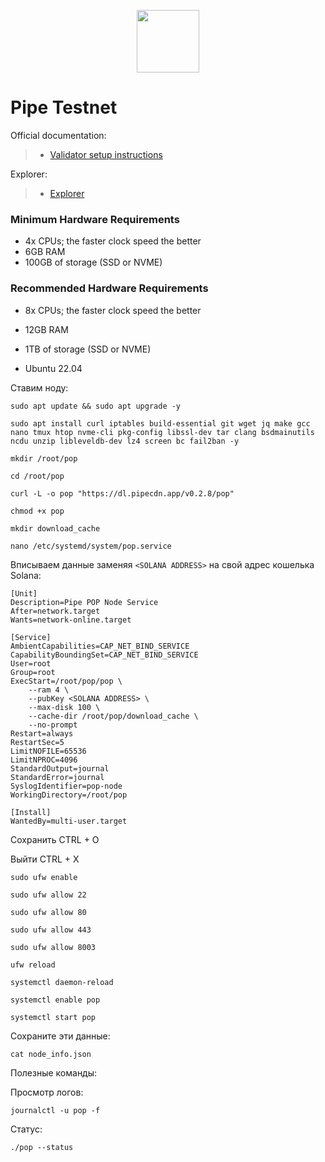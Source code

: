 <p align="center">
  <img height="100" height="auto" src="https://github.com/user-attachments/assets/d2baddd0-2760-46af-b8ca-ce3a5cb1a678">
</p>

# Pipe Testnet

Official documentation:
>- [Validator setup instructions](https://docs.pipe.network/devnet-2)

Explorer:
>- [Explorer](https://dashboard.pipenetwork.com/node-lookup)

### Minimum Hardware Requirements
 - 4x CPUs; the faster clock speed the better
 - 6GB RAM
 - 100GB of storage (SSD or NVME)

### Recommended Hardware Requirements 
 - 8x CPUs; the faster clock speed the better
 - 12GB RAM
 - 1TB of storage (SSD or NVME)

 - Ubuntu 22.04

Ставим ноду:

``sudo apt update && sudo apt upgrade -y``

``sudo apt install curl iptables build-essential git wget jq make gcc nano tmux htop nvme-cli pkg-config libssl-dev tar clang bsdmainutils ncdu unzip libleveldb-dev lz4 screen bc fail2ban -y``

``mkdir /root/pop``

``cd /root/pop``

``curl -L -o pop "https://dl.pipecdn.app/v0.2.8/pop"``

``chmod +x pop``

``mkdir download_cache``

``nano /etc/systemd/system/pop.service``

Вписываем данные заменяя ```<SOLANA ADDRESS>``` на свой адрес кошелька Solana:

```rrr
[Unit]
Description=Pipe POP Node Service
After=network.target
Wants=network-online.target

[Service]
AmbientCapabilities=CAP_NET_BIND_SERVICE
CapabilityBoundingSet=CAP_NET_BIND_SERVICE
User=root
Group=root
ExecStart=/root/pop/pop \
    --ram 4 \
    --pubKey <SOLANA ADDRESS> \
    --max-disk 100 \
    --cache-dir /root/pop/download_cache \
    --no-prompt
Restart=always
RestartSec=5
LimitNOFILE=65536
LimitNPROC=4096
StandardOutput=journal
StandardError=journal
SyslogIdentifier=pop-node
WorkingDirectory=/root/pop

[Install]
WantedBy=multi-user.target
```

Сохранить CTRL + O

Выйти CTRL + X

``sudo ufw enable``

``sudo ufw allow 22``

``sudo ufw allow 80``

``sudo ufw allow 443``

``sudo ufw allow 8003``

``ufw reload``

``systemctl daemon-reload``

``systemctl enable pop``

``systemctl start pop``

Сохраните эти данные:

``cat node_info.json``

Полезные команды:

Просмотр логов:

``journalctl -u pop -f``

Статус:

``./pop --status``

